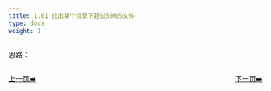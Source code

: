 ```yaml
---
title: 1.01 找出某个目录下超过50M的文件    
type: docs
weight: 1
---
```


思路：



<div style="display: flex;justify-content: space-between;align-items: center;">
<p><a href="https://books.linuxwt.com/linuxwtsbc/ChapterOne/">上一页➡️</a></p>
<p><a href="https://books.linuxwt.com/linuxwtsbc/ChapterOne/shell2">下一页➡️</a></p>
</div>